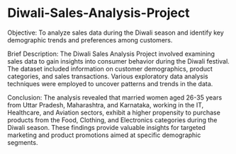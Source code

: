 # Diwali-Sales-Analysis-Project
Objective: To analyze sales data during the Diwali season and identify key demographic trends and preferences among customers.

Brief Description: The Diwali Sales Analysis Project involved examining sales data to gain insights into consumer behavior during the Diwali festival. The dataset included information on customer demographics, product categories, and sales transactions. Various exploratory data analysis techniques were employed to uncover patterns and trends in the data.

Conclusion: The analysis revealed that married women aged 26-35 years from Uttar Pradesh, Maharashtra, and Karnataka, working in the IT, Healthcare, and Aviation sectors, exhibit a higher propensity to purchase products from the Food, Clothing, and Electronics categories during the Diwali season. These findings provide valuable insights for targeted marketing and product promotions aimed at specific demographic segments.
